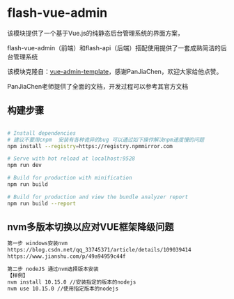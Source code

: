 # flash-vue-admin

该模块提供了一个基于Vue.js的纯静态后台管理系统的界面方案，

flash-vue-admin（前端）和flash-api（后端）搭配使用提供了一套成熟简洁的后台管理系统

该模块克隆自：[vue-admin-template](https://github.com/PanJiaChen/vue-admin-template)，感谢PanJiaChen，欢迎大家给他点赞。

PanJiaChen老师提供了全面的文档，开发过程可以参考其官方文档
 
## 构建步骤

```bash 

# Install dependencies 
# 建议不要用cnpm  安装有各种诡异的bug 可以通过如下操作解决npm速度慢的问题
npm install --registry=https://registry.npmmirror.com

# Serve with hot reload at localhost:9528
npm run dev

# Build for production with minification
npm run build

# Build for production and view the bundle analyzer report
npm run build --report
```


##  nvm多版本切换以应对VUE框架降级问题
```bash   
第一步 windows安装nvm
https://blog.csdn.net/qq_33745371/article/details/109039414
https://www.jianshu.com/p/49a94959c44f

第二步 nodeJS 通过nvm选择版本安装
【样例】
nvm install 10.15.0 //安装指定的版本的nodejs
nvm use 10.15.0 //使用指定版本的nodejs


